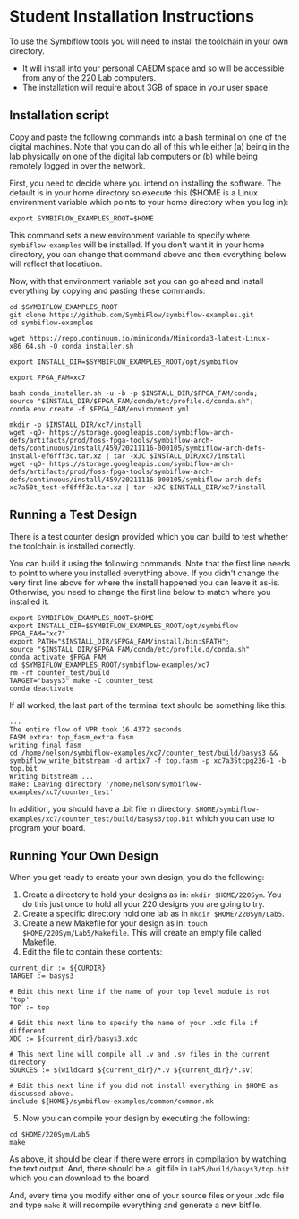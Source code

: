 # Student Installation Instructions 
To use the Symbiflow tools you will need to install the toolchain in your own directory.  
- It will install into your personal CAEDM space and so will be accessible from any of the 220 Lab computers.
- The installation will require about 3GB of space in your user space.

## Installation script
Copy and paste the following commands into a bash terminal on one of the digital machines.  Note that you can do all of this while either (a) being in the lab physically on one of the digital lab computers or (b) while being remotely logged in over the network.

First, you need to decide where you intend on installing the software.  The default is in your home directory so execute this ($HOME is a Linux environment variable which points to your home directory when you log in):

```
export SYMBIFLOW_EXAMPLES_ROOT=$HOME
```

This command sets a new environment variable to specify where `symbiflow-examples` will be installed.  If you don't want it in your home directory, you can change that command above and then everything below will reflect that locatiuon.

Now, with that environment variable set you can go ahead and install everything by copying and pasting these commands:

```
cd $SYMBIFLOW_EXAMPLES_ROOT
git clone https://github.com/SymbiFlow/symbiflow-examples.git
cd symbiflow-examples

wget https://repo.continuum.io/miniconda/Miniconda3-latest-Linux-x86_64.sh -O conda_installer.sh

export INSTALL_DIR=$SYMBIFLOW_EXAMPLES_ROOT/opt/symbiflow

export FPGA_FAM=xc7

bash conda_installer.sh -u -b -p $INSTALL_DIR/$FPGA_FAM/conda;
source "$INSTALL_DIR/$FPGA_FAM/conda/etc/profile.d/conda.sh";
conda env create -f $FPGA_FAM/environment.yml

mkdir -p $INSTALL_DIR/xc7/install
wget -qO- https://storage.googleapis.com/symbiflow-arch-defs/artifacts/prod/foss-fpga-tools/symbiflow-arch-defs/continuous/install/459/20211116-000105/symbiflow-arch-defs-install-ef6fff3c.tar.xz | tar -xJC $INSTALL_DIR/xc7/install
wget -qO- https://storage.googleapis.com/symbiflow-arch-defs/artifacts/prod/foss-fpga-tools/symbiflow-arch-defs/continuous/install/459/20211116-000105/symbiflow-arch-defs-xc7a50t_test-ef6fff3c.tar.xz | tar -xJC $INSTALL_DIR/xc7/install
```

## Running a Test Design
There is a test counter design provided which you can build to test whether the toolchain is installed correctly.  

You can build it using the following commands.  Note that the first line needs to point to where you installed everything above.  If you didn't change the very first line above for where the install happened you can leave it as-is.  Otherwise, you need to change the first line below to match where you installed it.

```
export SYMBIFLOW_EXAMPLES_ROOT=$HOME
export INSTALL_DIR=$SYMBIFLOW_EXAMPLES_ROOT/opt/symbiflow
FPGA_FAM="xc7"
export PATH="$INSTALL_DIR/$FPGA_FAM/install/bin:$PATH";
source "$INSTALL_DIR/$FPGA_FAM/conda/etc/profile.d/conda.sh"
conda activate $FPGA_FAM
cd $SYMBIFLOW_EXAMPLES_ROOT/symbiflow-examples/xc7
rm -rf counter_test/build
TARGET="basys3" make -C counter_test
conda deactivate
```

If all worked, the last part of the terminal text should be something like this:

```
...
The entire flow of VPR took 16.4372 seconds.
FASM extra: top_fasm_extra.fasm
writing final fasm
cd /home/nelson/symbiflow-examples/xc7/counter_test/build/basys3 && symbiflow_write_bitstream -d artix7 -f top.fasm -p xc7a35tcpg236-1 -b top.bit
Writing bitstream ...
make: Leaving directory '/home/nelson/symbiflow-examples/xc7/counter_test'
```

In addition, you should have a .bit file in directory: `$HOME/symbiflow-examples/xc7/counter_test/build/basys3/top.bit` which you can use to program your board. 

## Running Your Own Design
When you get ready to create your own design, you do the following:
1. Create a directory to hold your designs as in: `mkdir $HOME/220Sym`.  You do this just once to hold all your 220 designs you are going to try.
2. Create a specific directory hold one lab as in `mkdir $HOME/220Sym/Lab5`.
3. Create a new Makefile for your design as in: `touch $HOME/220Sym/Lab5/Makefile`.  This will create an empty file called Makefile.
4. Edit the file to contain these contents:
```
current_dir := ${CURDIR}
TARGET := basys3

# Edit this next line if the name of your top level module is not 'top'
TOP := top

# Edit this next line to specify the name of your .xdc file if different
XDC := ${current_dir}/basys3.xdc

# This next line will compile all .v and .sv files in the current directory
SOURCES := $(wildcard ${current_dir}/*.v ${current_dir}/*.sv)

# Edit this next line if you did not install everything in $HOME as discussed above.
include ${HOME}/symbiflow-examples/common/common.mk
```
5. Now you can compile your design by executing the following:
```
cd $HOME/220Sym/Lab5
make 
```

As above, it should be clear if there were errors in compilation by watching the text output.  And, there should be a .git file in `Lab5/build/basys3/top.bit` which you can download to the board.

And, every time you modify either one of your source files or your .xdc file and type `make` it will recompile everything and generate a new bitfile.

